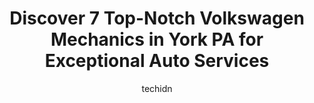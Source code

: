 ---
layout: ampstory
image: https://images.unsplash.com/photo-1607059188021-ca6664bc3c92?ixlib=rb-4.0.3&ixid=MnwxMjA3fDB8MHxwaG90by1wYWdlfHx8fGVufDB8fHx8&auto=format&fit=crop&w=640&h=853&q=80
author: techidn
featured: false
description: If youre in need of trustworthy and skilled Volkswagen Mechanic in York PA, USA, youll be pleased to discover the 7 best Volkswagen Mechanic in town. Their expertise and commitment to cust
title: Discover 7 Top-Notch Volkswagen Mechanics in York PA for Exceptional Auto Services
cover:
   title: Discover 7 Top-Notch Volkswagen Mechanics in York PA for Exceptional Auto Services
   subtitle: Rickpate
   background: https://images.unsplash.com/photo-1607059188021-ca6664bc3c92?ixlib=rb-4.0.3&ixid=MnwxMjA3fDB8MHxwaG90by1wYWdlfHx8fGVufDB8fHx8&auto=format&fit=crop&w=640&h=853&q=80

pages: 
 - layout: thirds
   top: <h1>#1 York Volkswagen</h1>
   bottom: "<p>Very nice dealership, as someone would probably expect in the nice town of York.   Worked with Eli who was very polite, friendly, and easy to do business with.  He was in</p>"
   background: https://www.knot35.com/toplist/wp-content/uploads/2023/06/best-volkswagen-mechanic-1-in-york-pa-1685837266.jpeg
   backgroundblur: true
 - layout: thirds
   top: <h1>#2 Fadelys Auto Masters</h1>
   bottom: "<p>3177 W Market St, York, PA 17404, United States</p>"
   background: https://www.knot35.com/toplist/wp-content/uploads/2023/06/best-volkswagen-mechanic-2-in-york-pa-1685837267.jpeg
   cta:
      link: https://www.knot35.com/toplist/discover-7-top-notch-volkswagen-mechanics-in-york-pa-for-exceptional-auto-services/
      text: Discover 7 Top-Notch Volkswagen Mechanics in York PA for Exceptional Auto Services
 - layout: thirds
   top: <h1>#3 Queensgate Auto Repair</h1>
   bottom: "<p>2609 N George St, York, PA 17406, United States</p>"
   background: https://www.knot35.com/toplist/wp-content/uploads/2023/06/best-volkswagen-mechanic-3-in-york-pa-1685837267.jpeg
   cta:
      link: https://www.knot35.com/toplist/discover-7-top-notch-volkswagen-mechanics-in-york-pa-for-exceptional-auto-services/
      text: Discover 7 Top-Notch Volkswagen Mechanics in York PA for Exceptional Auto Services
 - layout: thirds
   top: <h1>#4 Witmer Automotive LLC</h1>
   bottom: "<p>1512 S George St, York, PA 17403, United States</p>"
   background: https://images.unsplash.com/photo-1541356665065-22676f35dd40?ixlib=rb-4.0.3&ixid=MnwxMjA3fDB8MHxwaG90by1wYWdlfHx8fGVufDB8fHx8&auto=format&fit=crop&w=640&h=853&q=80
   cta:
      link: https://www.knot35.com/toplist/discover-7-top-notch-volkswagen-mechanics-in-york-pa-for-exceptional-auto-services/
      text: Discover 7 Top-Notch Volkswagen Mechanics in York PA for Exceptional Auto Services
 - layout: thirds
   top: <h1>#5 Stouchs Auto Repair Shop</h1>
   bottom: "<p>221 N East St, York, PA 17403, United States</p>"
   background: https://images.unsplash.com/photo-1518640467707-6811f4a6ab73?ixlib=rb-4.0.3&ixid=MnwxMjA3fDB8MHxwaG90by1wYWdlfHx8fGVufDB8fHx8&auto=format&fit=crop&w=640&h=853&q=80
   cta:
      link: https://www.knot35.com/toplist/discover-7-top-notch-volkswagen-mechanics-in-york-pa-for-exceptional-auto-services/
      text: Discover 7 Top-Notch Volkswagen Mechanics in York PA for Exceptional Auto Services
 - layout: thirds
   top: <h1>#6 York Transmissions & Auto Center</h1>
   bottom: "<p>850 Carlisle Rd, York, PA 17404, United States</p>"
   background: https://images.unsplash.com/photo-1580610447943-1bfbef5efe07?ixlib=rb-4.0.3&ixid=MnwxMjA3fDB8MHxwaG90by1wYWdlfHx8fGVufDB8fHx8&auto=format&fit=crop&w=640&h=853&q=80
   cta:
      link: https://www.knot35.com/toplist/discover-7-top-notch-volkswagen-mechanics-in-york-pa-for-exceptional-auto-services/
      text: Discover 7 Top-Notch Volkswagen Mechanics in York PA for Exceptional Auto Services
 - layout: thirds
   top: <h1>#7 Mugsys Repair</h1>
   bottom: "<p>570 Lancaster Ave, York, PA 17403, United States</p>"
   background: https://images.unsplash.com/photo-1489648022186-8f49310909a0?ixlib=rb-4.0.3&ixid=MnwxMjA3fDB8MHxwaG90by1wYWdlfHx8fGVufDB8fHx8&auto=format&fit=crop&w=640&h=853&q=80
   cta:
      link: https://www.knot35.com/toplist/discover-7-top-notch-volkswagen-mechanics-in-york-pa-for-exceptional-auto-services/
      text: Discover 7 Top-Notch Volkswagen Mechanics in York PA for Exceptional Auto Services
 - layout: thirds
   middle: Continue reading...
   background: https://images.unsplash.com/photo-1546497974-b213c9efb599?ixlib=rb-4.0.3&ixid=MnwxMjA3fDB8MHxwaG90by1wYWdlfHx8fGVufDB8fHx8&auto=format&fit=crop&w=640&h=853&q=80
   cta:
      link: https://www.knot35.com/toplist/discover-7-top-notch-volkswagen-mechanics-in-york-pa-for-exceptional-auto-services/
      text: Discover 7 Top-Notch Volkswagen Mechanics in York PA for Exceptional Auto Services
      
---
